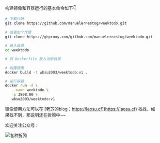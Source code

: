 构建镜像和容器运行的基本命令如下👇

```bash
# 下载代码
git clone https://github.com/manuelernestog/weektodo.git
  
# 或者加个代理
git clone https://ghproxy.com/github.com/manuelernestog/weektodo.git
  
# 进入目录  
cd weektodo

# 将 Dockerfile 放入当前目录
  
# 构建镜像
docker build -t wbsu2003/weektodo:v1 .

# 运行容器
docker run -d \
   --name weektodo \
   -p 3808:80 \
   wbsu2003/weektodo:v1
```


镜像使用方法可以在 [老苏的blog：https://laosu.cf](https://laosu.cf)  找找，如果找不到，那说明还在折腾中~~

欢迎关注公众号：

![各种折腾](https://laosu.cf/uploads/wechat-qcode.jpg)
